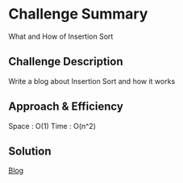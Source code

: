# Challenge Summary

What and How of Insertion Sort
## Challenge Description

Write a blog about Insertion Sort and how it works
## Approach & Efficiency
Space : O(1)
Time : O(n^2)

## Solution
[Blog](BLOG.md)